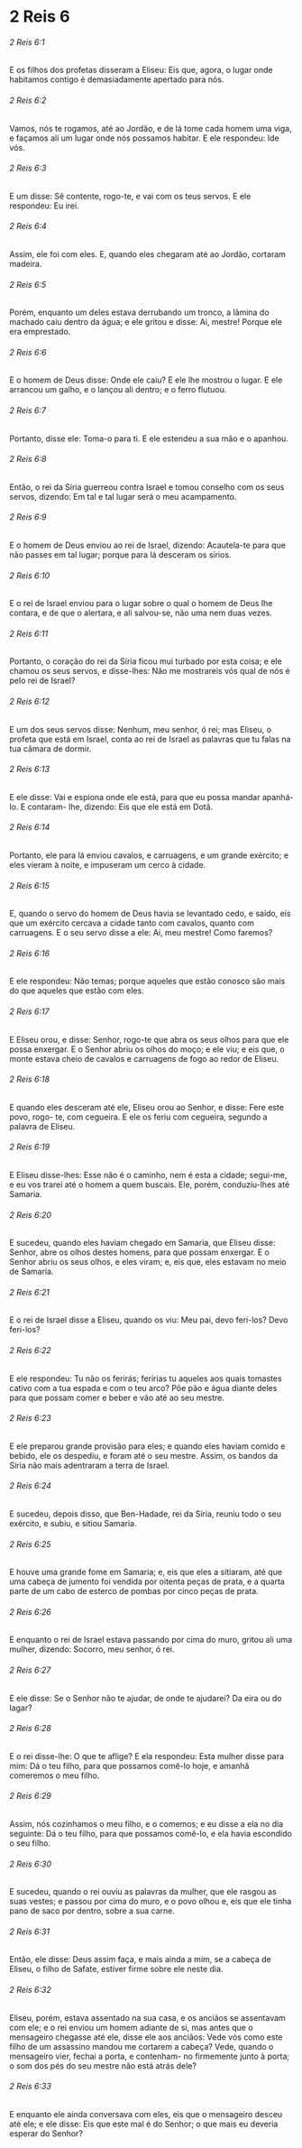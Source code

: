 # 2 Reis 6

###### 2 Reis 6:1

E os filhos dos profetas disseram a Eliseu: Eis que, agora, o lugar onde habitamos contigo é demasiadamente apertado para nós.

###### 2 Reis 6:2

Vamos, nós te rogamos, até ao Jordão, e de lá tome cada homem uma viga, e façamos ali um lugar onde nós possamos habitar. E ele respondeu: Ide vós.

###### 2 Reis 6:3

E um disse: Sê contente, rogo-te, e vai com os teus servos. E ele respondeu: Eu irei.

###### 2 Reis 6:4

Assim, ele foi com eles. E, quando eles chegaram até ao Jordão, cortaram madeira.

###### 2 Reis 6:5

Porém, enquanto um deles estava derrubando um tronco, a lâmina do machado caiu dentro da água; e ele gritou e disse: Ai, mestre! Porque ele era emprestado.

###### 2 Reis 6:6

E o homem de Deus disse: Onde ele caiu? E ele lhe mostrou o lugar. E ele arrancou um galho, e o lançou ali dentro; e o ferro flutuou.

###### 2 Reis 6:7

Portanto, disse ele: Toma-o para ti. E ele estendeu a sua mão e o apanhou.

###### 2 Reis 6:8

Então, o rei da Síria guerreou contra Israel e tomou conselho com os seus servos, dizendo: Em tal e tal lugar será o meu acampamento.

###### 2 Reis 6:9

E o homem de Deus enviou ao rei de Israel, dizendo: Acautela-te para que não passes em tal lugar; porque para lá desceram os sírios.

###### 2 Reis 6:10

E o rei de Israel enviou para o lugar sobre o qual o homem de Deus lhe contara, e de que o alertara, e ali salvou-se, não uma nem duas vezes.

###### 2 Reis 6:11

Portanto, o coração do rei da Síria ficou mui turbado por esta coisa; e ele chamou os seus servos, e disse-lhes: Não me mostrareis vós qual de nós é pelo rei de Israel?

###### 2 Reis 6:12

E um dos seus servos disse: Nenhum, meu senhor, ó rei; mas Eliseu, o profeta que está em Israel, conta ao rei de Israel as palavras que tu falas na tua câmara de dormir.

###### 2 Reis 6:13

E ele disse: Vai e espiona onde ele está, para que eu possa mandar apanhá-lo. E contaram- lhe, dizendo: Eis que ele está em Dotã.

###### 2 Reis 6:14

Portanto, ele para lá enviou cavalos, e carruagens, e um grande exército; e eles vieram à noite, e impuseram um cerco à cidade.

###### 2 Reis 6:15

E, quando o servo do homem de Deus havia se levantado cedo, e saído, eis que um exército cercava a cidade tanto com cavalos, quanto com carruagens. E o seu servo disse a ele: Ai, meu mestre! Como faremos?

###### 2 Reis 6:16

E ele respondeu: Não temas; porque aqueles que estão conosco são mais do que aqueles que estão com eles.

###### 2 Reis 6:17

E Eliseu orou, e disse: Senhor, rogo-te que abra os seus olhos para que ele possa enxergar. E o Senhor abriu os olhos do moço; e ele viu; e eis que, o monte estava cheio de cavalos e carruagens de fogo ao redor de Eliseu.

###### 2 Reis 6:18

E quando eles desceram até ele, Eliseu orou ao Senhor, e disse: Fere este povo, rogo- te, com cegueira. E ele os feriu com cegueira, segundo a palavra de Eliseu.

###### 2 Reis 6:19

E Eliseu disse-lhes: Esse não é o caminho, nem é esta a cidade; segui-me, e eu vos trarei até o homem a quem buscais. Ele, porém, conduziu-lhes até Samaria.

###### 2 Reis 6:20

E sucedeu, quando eles haviam chegado em Samaria, que Eliseu disse: Senhor, abre os olhos destes homens, para que possam enxergar. E o Senhor abriu os seus olhos, e eles viram; e, eis que, eles estavam no meio de Samaria.

###### 2 Reis 6:21

E o rei de Israel disse a Eliseu, quando os viu: Meu pai, devo feri-los? Devo feri-los?

###### 2 Reis 6:22

E ele respondeu: Tu não os ferirás; feririas tu aqueles aos quais tomastes cativo com a tua espada e com o teu arco? Põe pão e água diante deles para que possam comer e beber e vão até ao seu mestre.

###### 2 Reis 6:23

E ele preparou grande provisão para eles; e quando eles haviam comido e bebido, ele os despediu, e foram até o seu mestre. Assim, os bandos da Síria não mais adentraram a terra de Israel.

###### 2 Reis 6:24

E sucedeu, depois disso, que Ben-Hadade, rei da Síria, reuniu todo o seu exército, e subiu, e sitiou Samaria.

###### 2 Reis 6:25

E houve uma grande fome em Samaria; e, eis que eles a sitiaram, até que uma cabeça de jumento foi vendida por oitenta peças de prata, e a quarta parte de um cabo de esterco de pombas por cinco peças de prata.

###### 2 Reis 6:26

E enquanto o rei de Israel estava passando por cima do muro, gritou ali uma mulher, dizendo: Socorro, meu senhor, ó rei.

###### 2 Reis 6:27

E ele disse: Se o Senhor não te ajudar, de onde te ajudarei? Da eira ou do lagar?

###### 2 Reis 6:28

E o rei disse-lhe: O que te aflige? E ela respondeu: Esta mulher disse para mim: Dá o teu filho, para que possamos comê-lo hoje, e amanhã comeremos o meu filho.

###### 2 Reis 6:29

Assim, nós cozinhamos o meu filho, e o comemos; e eu disse a ela no dia seguinte: Dá o teu filho, para que possamos comê-lo, e ela havia escondido o seu filho.

###### 2 Reis 6:30

E sucedeu, quando o rei ouviu as palavras da mulher, que ele rasgou as suas vestes; e passou por cima do muro, e o povo olhou e, eis que ele tinha pano de saco por dentro, sobre a sua carne.

###### 2 Reis 6:31

Então, ele disse: Deus assim faça, e mais ainda a mim, se a cabeça de Eliseu, o filho de Safate, estiver firme sobre ele neste dia.

###### 2 Reis 6:32

Eliseu, porém, estava assentado na sua casa, e os anciãos se assentavam com ele; e o rei enviou um homem adiante de si, mas antes que o mensageiro chegasse até ele, disse ele aos anciãos: Vede vós como este filho de um assassino mandou me cortarem a cabeça? Vede, quando o mensageiro vier, fechai a porta, e contenham- no firmemente junto à porta; o som dos pés do seu mestre não está atrás dele?

###### 2 Reis 6:33

E enquanto ele ainda conversava com eles, eis que o mensageiro desceu até ele; e ele disse: Eis que este mal é do Senhor; o que mais eu deveria esperar do Senhor?

